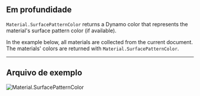 ## Em profundidade
`Material.SurfacePatternColor` returns a Dynamo color that represents the material's surface pattern color (if available).

In the example below, all materials are collected from the current document. The materials' colors are returned with `Material.SurfacePatternColor`.
___
## Arquivo de exemplo

![Material.SurfacePatternColor](./Revit.Elements.Material.SurfacePatternColor_img.jpg)
